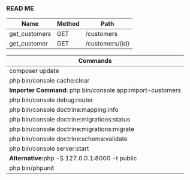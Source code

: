 <h3>READ ME</h3>
<table>
    <thead>
        <th>Name</th>
        <th>Method</th>
        <th>Path</th>
    <thead>
    <tbody>
        <tr>
            <td>get_customers</td>
            <td>GET</td>
            <td>/customers</td>
        </tr>
        <tr>
            <td>get_customer</td>
            <td>GET</td>
            <td>/customers/{id}</td>
        </tr>
    </tbody>
</table>


<table>
    <thead>
        <th>Commands</th>
    <thead>
    <tbody>
        <tr>
            <td>composer update</td>
        </tr>
        <tr>
            <td>php bin/console cache:clear </td>
        </tr>
        <tr>
            <td><b>Importer Command: </b>php bin/console app:import-customers </td>
        </tr>
        <tr>
            <td>php bin/console debug:router </td>
        </tr>
        <tr>
            <td>php bin/console doctrine:mapping:info </td>
        </tr>
        <tr>
            <td>php bin/console doctrine:migrations:status </td>
        </tr>
        <tr>
            <td>php bin/console doctrine:migrations:migrate </td>
        </tr>
        <tr>
            <td>php bin/console doctrine:schema:validate </td>
        </tr>
        <tr>
            <td>php bin/console server:start</td>
        </tr>
        <tr>
            <td><b>Alternative:</b>php -S 127.0.0.1:8000 -t public</td>
        </tr>
        <tr>
            <td>php bin/phpunit</td>
        </tr>
    </tbody>
</table>